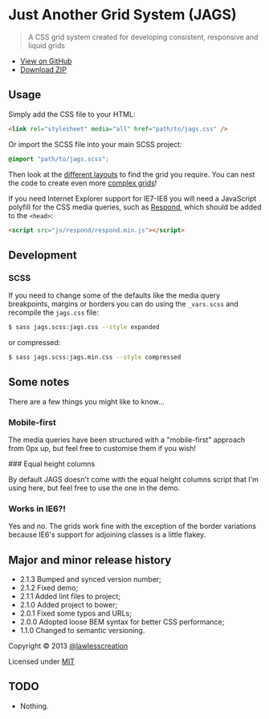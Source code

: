 # Just Another Grid System (JAGS)

> A CSS grid system created for developing consistent, responsive and liquid grids

 - [View on GitHub](https://github.com/lawlesscreation/just-another-grid-system)
 - [Download ZIP](https://github.com/lawlesscreation/just-another-grid-system/archive/master.zip)


## Usage

Simply add the CSS file to your HTML:

```html
<link rel="stylesheet" media="all" href="path/to/jags.css" />
```

Or import the SCSS file into your main SCSS project:

```scss
@import "path/to/jags.scss";
```

Then look at the [different layouts](http://lawlesscreation.github.io/just-another-grid-system/gh-pages/layouts.html) to find the grid you require. You can nest the code to create even more [complex grids](http://lawlesscreation.github.io/just-another-grid-system/gh-pages/extreme-testing.html)!

If you need Internet Explorer support for IE7-IE8 you will need a JavaScript polyfill for the CSS media queries, such as [Respond](https://github.com/scottjehl/Respond), which should be added to the `<head>`:

```html
<script src="js/respond/respond.min.js"></script>
```


## Development

### SCSS

If you need to change some of the defaults like the media query breakpoints, margins or borders you can do using the `_vars.scss` and recompile the `jags.css` file:

```bash
$ sass jags.scss:jags.css --style expanded
```

or compressed:

```bash
$ sass jags.scss:jags.min.css --style compressed
```

## Some notes
There are a few things you might like to know...

### Mobile-first

The media queries have been structured with a "mobile-first" approach from 0px up, but feel free to customise them if you wish!

### Equal height columns

By default JAGS doesn't come with the equal height columns script that I'm using here, but feel free to use the one in the demo.

### Works in IE6?!

Yes and no. The grids work fine with the exception of the border variations because IE6's support for adjoining classes is a little flakey.


## Major and minor release history

 - 2.1.3 Bumped and synced version number;
 - 2.1.2 Fixed demo;
 - 2.1.1 Added lint files to project;
 - 2.1.0 Added project to bower;
 - 2.0.1 Fixed some typos and URLs;
 - 2.0.0 Adopted loose BEM syntax for better CSS performance;
 - 1.1.0 Changed to semantic versioning.

Copyright &copy; 2013 [@lawlesscreation](http://twitter.com/lawlesscreation)

Licensed under [MIT](http://opensource.org/licenses/mit-license.php)


## TODO

 - Nothing.

